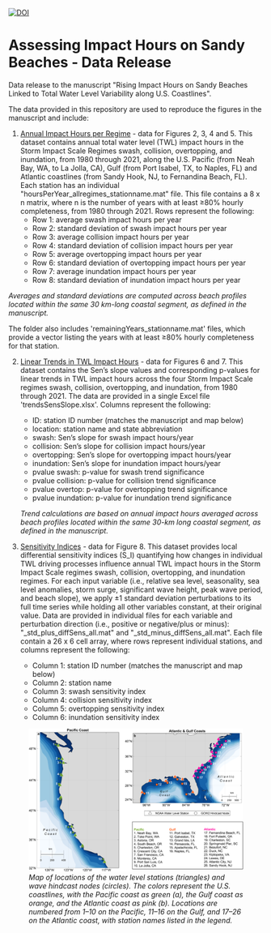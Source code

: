 [![DOI](https://zenodo.org/badge/1036723359.svg)](https://doi.org/10.5281/zenodo.16813680)

# Assessing Impact Hours on Sandy Beaches - Data Release
Data release to the manuscript "Rising Impact Hours on Sandy Beaches Linked to Total Water Level Variability along U.S. Coastlines".

The data provided in this repository are used to reproduce the figures in the manuscript and include: 

1) [Annual Impact Hours per Regime](impactHoursbyRegime) - data for Figures 2, 3, 4 and 5. This dataset contains annual total water level (TWL) impact hours in the Storm Impact Scale Regimes swash, collision, overtopping, and inundation, from 1980 through 2021, along the U.S. Pacific (from Neah Bay, WA, to La Jolla, CA), Gulf (from Port Isabel, TX, to Naples, FL) and Atlantic coastlines (from Sandy Hook, NJ, to Fernandina Beach, FL). Each station has an individual "hoursPerYear_allregimes_stationname.mat" file. This file contains a 8 x n matrix, where n is the number of years with at least ≥80% hourly completeness, from 1980 through 2021. Rows represent the following:
    - Row 1: average swash impact hours per year
    - Row 2: standard deviation of swash impact hours per year
    - Row 3: average collision impact hours per year
    - Row 4: standard deviation of collision impact hours per year
    - Row 5: average overtopping impact hours per year
    - Row 6: standard deviation of overtopping impact hours per year
    - Row 7: average inundation impact hours per year
    - Row 8: standard deviation of inundation impact hours per year
    
_Averages and standard deviations are computed across beach profiles located within the same 30 km-long coastal segment, as defined in the manuscript._

The folder also includes 'remainingYears_stationname.mat' files, which provide a vector listing the years with at least ≥80% hourly completeness for that station.

2) [Linear Trends in TWL Impact Hours](trendsSensSlope) - data for Figures 6 and 7. This dataset contains the Sen’s slope values and corresponding p-values for linear trends in TWL impact hours across the four Storm Impact Scale regimes swash, collision, overtopping, and inundation, from 1980 through 2021. The data are provided in a single Excel file 'trendsSensSlope.xlsx'. Columns represent the following:
   - ID: station ID number (matches the manuscript and map below)
   - location: station name and state abbreviation
   - swash: Sen’s slope for swash impact hours/year
   - collision: Sen’s slope for collision impact hours/year
   - overtopping: Sen’s slope for overtopping impact hours/year
   - inundation: Sen’s slope for inundation impact hours/year
   - pvalue swash: p-value for swash trend significance
   - pvalue collision: p-value for collision trend significance
   - pvalue overtop: p-value for overtopping trend significance
   - pvalue inundation: p-value for inundation trend significance

   _Trend calculations are based on annual impact hours averaged across beach profiles located within the same 30-km long coastal segment, as defined in the manuscript._

3) [Sensitivity Indices](sensitivityIndices) - data for Figure 8. This dataset provides local differential sensitivity indices (S_I) quantifying how changes in individual TWL driving processes influence annual TWL impact hours in the Storm Impact Scale regimes swash, collision, overtopping, and inundation regimes. For each input variable (i.e., relative sea level, seasonality, sea level anomalies, storm surge, significant wave height, peak wave period, and beach slope), we apply ±1 standard deviation perturbations to its full time series while holding all other variables constant, at their original value. Data are provided in individual files for each variable and perturbation direction (i.e., positive or negative/plus or minus): "<variable>_std_plus_diffSens_all.mat" and "<variable>_std_minus_diffSens_all.mat". Each file contain a 26 x 6 cell array, where rows represent individual stations, and columns represent the following:
   - Column 1: station ID number (matches the manuscript and map below)
   - Column 2: station name
   - Column 3: swash sensitivity index
   - Column 4: collision sensitivity index
   - Column 5: overtopping sensitivity index
   - Column 6: inundation sensitivity index

 <figure>
  <img src="Fig1_MapStudyArea.png" alt="Map of stations" width="800">
  <figcaption><em>Map of locations of the water level stations (triangles) and wave hindcast nodes (circles). The colors represent the U.S. coastlines, with the Pacific coast as green (a), the Gulf coast as orange, and the Atlantic coast as pink (b). Locations are numbered from 1–10 on the Pacific, 11–16 on the Gulf, and 17–26 on the Atlantic coast, with station names listed in the legend.</em></figcaption>
</figure>



